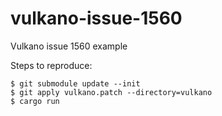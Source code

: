 # vulkano-issue-1560
Vulkano issue 1560 example

Steps to reproduce:

```shell
$ git submodule update --init
$ git apply vulkano.patch --directory=vulkano
$ cargo run
```
